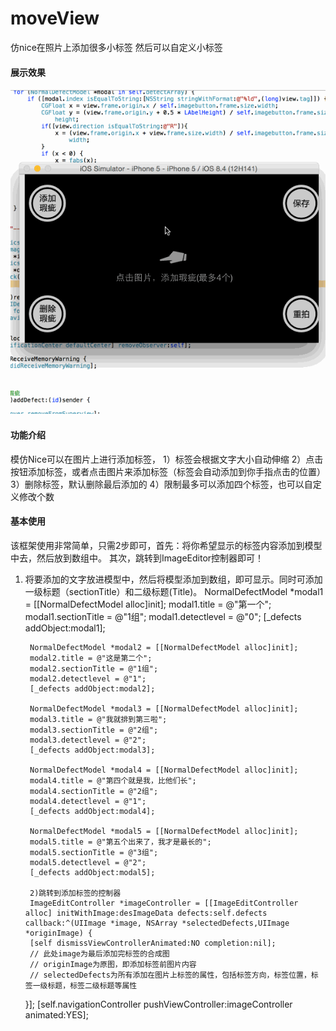 # moveView
仿nice在照片上添加很多小标签 然后可以自定义小标签
#### 展示效果
![Aaron Swartz](https://github.com/DongDongDongDong/moveView/blob/master/flash.gif?raw=true)

#### 功能介绍
模仿Nice可以在图片上进行添加标签，
1）标签会根据文字大小自动伸缩
2）点击按钮添加标签，或者点击图片来添加标签（标签会自动添加到你手指点击的位置）
3）删除标签，默认删除最后添加的
4）限制最多可以添加四个标签，也可以自定义修改个数

#### 基本使用
   该框架使用非常简单，只需2步即可，首先：将你希望显示的标签内容添加到模型中去，然后放到数组中。
   其次，跳转到ImageEditor控制器即可！
1) 将要添加的文字放进模型中，然后将模型添加到数组，即可显示。同时可添加一级标题（sectionTitle）和二级标题(Title)。
        NormalDefectModel *modal1 = [[NormalDefectModel alloc]init];
        modal1.title = @"第一个";
        modal1.sectionTitle = @"1组";
        modal1.detectlevel = @"0";
        [_defects addObject:modal1];

        NormalDefectModel *modal2 = [[NormalDefectModel alloc]init];
        modal2.title = @"这是第二个";
        modal2.sectionTitle = @"1组";
        modal2.detectlevel = @"1";
        [_defects addObject:modal2];

        NormalDefectModel *modal3 = [[NormalDefectModel alloc]init];
        modal3.title = @"我就排到第三啦";
        modal3.sectionTitle = @"2组";
        modal3.detectlevel = @"2";
        [_defects addObject:modal3];

        NormalDefectModel *modal4 = [[NormalDefectModel alloc]init];
        modal4.title = @"第四个就是我，比他们长";
        modal4.sectionTitle = @"2组";
        modal4.detectlevel = @"1";
        [_defects addObject:modal4];

        NormalDefectModel *modal5 = [[NormalDefectModel alloc]init];
        modal5.title = @"第五个出来了，我才是最长的";
        modal5.sectionTitle = @"3组";
        modal5.detectlevel = @"2";
        [_defects addObject:modal5];
        
        2)跳转到添加标签的控制器
        ImageEditController *imageController = [[ImageEditController alloc] initWithImage:desImageData defects:self.defects          callback:^(UIImage *image, NSArray *selectedDefects,UIImage *originImage) {
        [self dismissViewControllerAnimated:NO completion:nil];
        // 此处image为最后添加完标签的合成图
        // originImage为原图，即添加标签前图片内容
        // selectedDefects为所有添加在图片上标签的属性，包括标签方向，标签位置，标签一级标题，标签二级标题等属性
        
    }];
    [self.navigationController pushViewController:imageController animated:YES];
